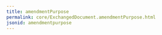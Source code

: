 ```yaml
---
title: amendmentPurpose
permalink: core/ExchangedDocument.amendmentPurpose.html
jsonid: amendmentpurpose
---
```

